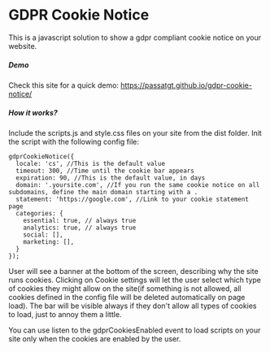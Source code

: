 GDPR Cookie Notice
=============

This is a javascript solution to show a gdpr compliant cookie notice on your website.

##### Demo

Check this site for a quick demo: https://passatgt.github.io/gdpr-cookie-notice/

##### How it works?

Include the scripts.js and style.css files on your site from the dist folder. Init the script with the following config file:

```
gdprCookieNotice({
  locale: 'cs', //This is the default value
  timeout: 300, //Time until the cookie bar appears
  expiration: 90, //This is the default value, in days
  domain: '.yoursite.com', //If you run the same cookie notice on all subdomains, define the main domain starting with a .
  statement: 'https://google.com', //Link to your cookie statement page
  categories: {
    essential: true, // always true
    analytics: true, // always true
    social: [],
    marketing: [],
  }
});
```

User will see a banner at the bottom of the screen, describing why the site runs cookies. Clicking on Cookie settings will let the user select which type of cookies they might allow on the site(if something is not allowed, all cookies defined in the config file will be deleted automatically on page load). The bar will be visible always if they don't allow all types of cookies to load, just to annoy them a little.

You can use listen to the gdprCookiesEnabled event to load scripts on your site only when the cookies are enabled by the user.
